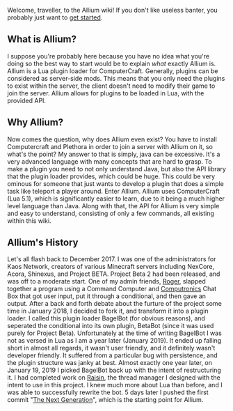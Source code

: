 Welcome, traveller, to the Allium wiki! If you don't like useless banter, you probably just want to [get started](/Getting-Started).

## What is Allium?
I suppose you're probably here because you have no idea what you're doing so the best way to start would be to explain _what_ exactly Allium is. Allium is a Lua plugin loader for ComputerCraft. Generally, plugins can be considered as server-side mods. This means that you only need the plugins to exist within the server, the client doesn't need to modify their game to join the server. Allium allows for plugins to be loaded in Lua, with the provided API.

## Why Allium?
Now comes the question, why does Allium even exist? You have to install Computercraft and Plethora in order to join a server with Allium on it, so what's the point? My answer to that is simply, java can be excessive. It's a very advanced language with many concepts that are hard to grasp. To make a plugin you need to not only understand Java, but also the API library that the plugin loader provides, which could be huge. This could be very ominous for someone that just wants to develop a plugin that does a simple task like teleport a player around. Enter Allium. Allium uses ComputerCraft (Lua 5.1), which is significantly easier to learn, due to it being a much higher level language than Java. Along with that, the API for Allium is very simple and easy to understand, consisting of only a few commands, all existing within this wiki.

## Allium's History
Let's all flash back to December 2017. I was one of the administrators for Kaos Network, creators of various Minecraft servers including NexCore, Acora, Shinexus, and Project BETA. Project Beta 2 had been released, and was off to a moderate start. One of my admin friends, [Roger](https://github.com/roger109z), slapped together a program using a Command Computer and [Computronics](https://wiki.vexatos.com/wiki:computronics) Chat Box that got user input, put it through a conditional, and then gave an output. After a back and forth debate about the furture of the project some time in January 2018, I decided to fork it, and transform it into a plugin loader. I called this plugin loader BagelBot (for obvious reasons), and seperated the conditional into its own plugin, BetaBot (since it was used purely for Project Beta). Unfortunately at the time of writing BagelBot I was not as versed in Lua as I am a year later (January 2019). It ended up falling short in almost all regards, it wasn't user friendly, and it definitely wasn't developer friendly. It suffered from a particular bug with persistence, and the plugin structure was janky at best. Almost exactly one year later, on January 19, 2019 I picked BagelBot back up with the intent of restructuring it. I had completed work on [Raisin](https://github.com/hugeblank/raisin), the thread manager I designed with the intent to use in this project. I knew much more about Lua than before, and I was able to successfully rewrite the bot. 5 days later I pushed the first commit "[The Next Generation](https://github.com/hugeblank/Allium/tree/bf62557f2fa6add8c1a30481f417347e31eec12e)", which is the starting point for Allium.